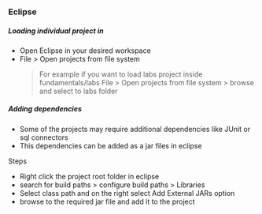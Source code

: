 ### Eclipse

##### Loading individual project in

- Open Eclipse in your desired workspace
- File > Open projects from file system
  > For example if you want to load labs project inside fundamentals/labs File > Open projects from file system > browse and select to labs folder

##### Adding dependencies

- Some of the projects may require additional dependencies like JUnit or sql connectors
- This dependencies can be added as a jar files in eclipse

Steps

- Right click the project root folder in eclipse
- search for build paths > configure build paths > Libraries
- Select class path and on the right select Add External JARs option
- browse to the required jar file and add it to the project
